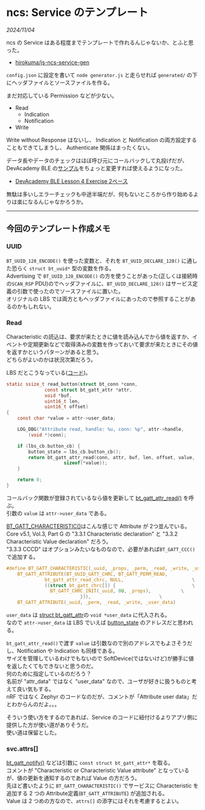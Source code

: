 # ncs: Service のテンプレート

_2024/11/04_

ncs の Service はある程度までテンプレートで作れるんじゃないか、とふと思った。

* [hirokuma/js-ncs-service-gen](https://github.com/hirokuma/js-ncs-service-gen/tree/28b27759e22b5129a77712f50fe8cbdcc56fc91d)

`config.json` に設定を書いて `node generator.js` と走らせれば `generated/` の下にヘッダファイルとソースファイルを作る。

まだ対応している Permission などが少ない。

* Read
  * Indication
  * Notification
* Write

Write without Response はないし、
Indication と Notification の両方設定することもできてしまうし、
Authenticate 関係はまったくない。

データ長やデータのチェックはほぼ呼び元にコールバックして丸投げだが、
DevAcademy BLE の[サンプル](https://github.com/NordicDeveloperAcademy/bt-fund/tree/4048e78dfefe4313a960958a949ed77d1f4dfdae/lesson4/blefund_less4_exer2_solution)をちょっと変更すれば使えるようになった。

* [DevAcademy BLE Lesson 4 Exercise 2ベース](https://github.com/hirokuma/ncs-service-gen-sample/tree/0567d11d67070bf77f42815d6aeb73e671be0c7e)

無駄は多いしエラーチェックも中途半端だが、何もないところから作り始めるよりは楽になるんじゃなかろうか。

----

## 今回のテンプレート作成メモ

### UUID

`BT_UUID_128_ENCODE()` を使った変数と、それを `BT_UUID_DECLARE_128()` に通した恐らく `struct bt_uuid*` 型の変数を作る。  
Advertising で `BT_UUID_128_ENCODE()` の方を使うことがあった(正しくは接続時の`SCAN_RSP` PDU)のでヘッダファイルに、`BT_UUID_DECLARE_128()` はサービス定義の引数で使ったのでソースファイルに置いた。  
オリジナルの LBS では両方ともヘッダファイルにあったので参照することがあるのかもしれない。

### Read

Characteristic の読込は、要求が来たときに値を読み込んでから値を返すか、イベントや定期更新などで取得済みの変数を作っておいて要求が来たときにその値を返すかというパターンがあると思う。  
どちらがよいのかは状況次第だろう。

LBS だとこうなっている([コード](https://github.com/nrfconnect/sdk-nrf/blob/v2.6.1/subsys/bluetooth/services/lbs.c#L74-L92))。

```c
static ssize_t read_button(struct bt_conn *conn,
			  const struct bt_gatt_attr *attr,
			  void *buf,
			  uint16_t len,
			  uint16_t offset)
{
	const char *value = attr->user_data;

	LOG_DBG("Attribute read, handle: %u, conn: %p", attr->handle,
		(void *)conn);

	if (lbs_cb.button_cb) {
		button_state = lbs_cb.button_cb();
		return bt_gatt_attr_read(conn, attr, buf, len, offset, value,
					 sizeof(*value));
	}

	return 0;
}
```

コールバック関数が登録されているなら値を更新して [bt_gatt_attr_read()](https://docs.nordicsemi.com/bundle/ncs-2.6.1/page/zephyr/connectivity/bluetooth/api/gatt.html#c.bt_gatt_attr_read) を呼ぶ。  
引数の `value` は `attr->user_data` である。

[BT_GATT_CHARACTERISTIC()](https://github.com/nrfconnect/sdk-zephyr/blob/v3.5.99-ncs1-1/include/zephyr/bluetooth/gatt.h#L769-L775)はこんな感じで Attribute が 2つ並んでいる。  
Core v5.1, Vol.3, Part G の "3.3.1 Characteristic declaration" と "3.3.2 Characteristic Value declaration" だろう。  
"3.3.3 CCCD" はオプションみたいなものなので、必要があれば`BT_GATT_CCC()`で追加する。

```c
#define BT_GATT_CHARACTERISTIC(_uuid, _props, _perm, _read, _write, _user_data) \
	BT_GATT_ATTRIBUTE(BT_UUID_GATT_CHRC, BT_GATT_PERM_READ,                 \
			  bt_gatt_attr_read_chrc, NULL,                         \
			  ((struct bt_gatt_chrc[]) {                            \
				BT_GATT_CHRC_INIT(_uuid, 0U, _props),           \
						   })),                         \
	BT_GATT_ATTRIBUTE(_uuid, _perm, _read, _write, _user_data)
```

`user_data` は [struct bt_gatt_attr](https://github.com/nrfconnect/sdk-zephyr/blob/v3.5.99-ncs1-1/include/zephyr/bluetooth/gatt.h#L169-L184)の `void *user_data` に代入される。  
なので `attr->user_data` は LBS でいえば [button_state](https://github.com/nrfconnect/sdk-nrf/blob/v2.6.1/subsys/bluetooth/services/lbs.c#L32) のアドレスだと思われる。  

`bt_gatt_attr_read()`で渡す `value` は引数なので別のアドレスでもよさそうだし、Notification や Indication も同様である。  
サイズを管理しているわけでもないので SoftDevice(ではないけど)が勝手に値を返したくてもできないと思うのだ。  
何のために指定しているのだろう？  
名前が "attr_data" ではなく "user_data" なので、ユーザが好きに扱うものと考えて良い気もする。  
nRF ではなく Zephyr のコードなのだが、コメントが「Attribute user data」だとわからんのだよ。。。

そういう使い方をするのであれば、Service のコードに紐付けるよりアプリ側に提供した方が使い道がありそうだ。  
使い道は保留とした。

### svc.attrs[]

[bt_gatt_notify()](https://docs.nordicsemi.com/bundle/ncs-2.6.1/page/zephyr/connectivity/bluetooth/api/gatt.html#c.bt_gatt_notify) などは引数に `const struct bt_gatt_attr*` を取る。  
コメントが "Characteristic or Characteristic Value attribute" となっているが、値の更新を通知するのであれば Value の方だろう。  
先ほど書いたように `BT_GATT_CHARACTERISTIC()` でサービスに Characteristic を追加する 2 つの Attribute定義(`BT_GATT_ATTRIBUTE`) が追加される。  
Value は 2 つめの方なので、`attrs[]` の添字にはそれを考慮するとよい。
